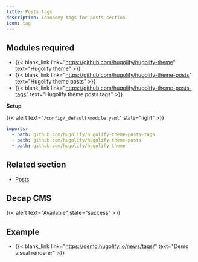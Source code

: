 ```yaml
---
title: Posts tags
description: Taxonomy tags for posts section.
icon: tag
---
```


## Modules required

- {{< blank_link link="https://github.com/hugolify/hugolify-theme" text="Hugolify theme" >}}
- {{< blank_link link="https://github.com/hugolify/hugolify-theme-posts" text="Hugolify theme posts" >}}
- {{< blank_link link="https://github.com/hugolify/hugolify-theme-posts-tags" text="Hugolify theme posts tags" >}}

**Setup**

{{< alert text="`/config/_default/module.yaml`" state="light" >}}

```yml
imports:
  - path: github.com/hugolify/hugolify-theme-posts-tags
  - path: github.com/hugolify/hugolify-theme-posts
  - path: github.com/hugolify/hugolify-theme
```

## Related section

- [Posts](/docs/sections/posts/)

## Decap CMS

{{< alert text="Available" state="success" >}}

## Example

- {{< blank_link link="https://demo.hugolify.io/news/tags/" text="Demo visual renderer" >}}
